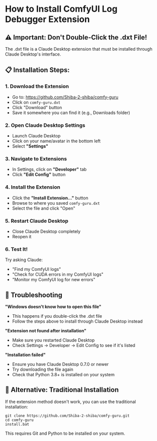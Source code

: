 # How to Install ComfyUI Log Debugger Extension

## ⚠️ Important: Don't Double-Click the .dxt File!

The .dxt file is a Claude Desktop extension that must be installed through Claude Desktop's interface.

## 📋 Installation Steps:

### 1. Download the Extension
- Go to: https://github.com/Shiba-2-shiba/comfy-guru
- Click on `comfy-guru.dxt`
- Click "Download" button
- Save it somewhere you can find it (e.g., Downloads folder)

### 2. Open Claude Desktop Settings
- Launch Claude Desktop
- Click on your name/avatar in the bottom left
- Select **"Settings"**

### 3. Navigate to Extensions
- In Settings, click on **"Developer"** tab
- Click **"Edit Config"** button

### 4. Install the Extension
- Click the **"Install Extension..."** button
- Browse to where you saved `comfy-guru.dxt`
- Select the file and click "Open"

### 5. Restart Claude Desktop
- Close Claude Desktop completely
- Reopen it

### 6. Test It!
Try asking Claude:
- "Find my ComfyUI logs"
- "Check for CUDA errors in my ComfyUI logs"
- "Monitor my ComfyUI log for new errors"

## 🔧 Troubleshooting

**"Windows doesn't know how to open this file"**
- This happens if you double-click the .dxt file
- Follow the steps above to install through Claude Desktop instead

**"Extension not found after installation"**
- Make sure you restarted Claude Desktop
- Check Settings → Developer → Edit Config to see if it's listed

**"Installation failed"**
- Ensure you have Claude Desktop 0.7.0 or newer
- Try downloading the file again
- Check that Python 3.8+ is installed on your system

## 🎯 Alternative: Traditional Installation

If the extension method doesn't work, you can use the traditional installation:

```batch
git clone https://github.com/Shiba-2-shiba/comfy-guru.git
cd comfy-guru
install.bat
```

This requires Git and Python to be installed on your system.